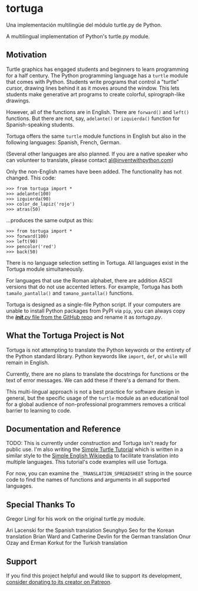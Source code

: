 # tortuga

Una implementación multilingüe del módulo turtle.py de Python. 

A multilingual implementation of Python's turtle.py module.



## Motivation

Turtle graphics has engaged students and beginners to learn programming for a half century. The Python programming language has a `turtle` module that comes with Python. Students write programs that control a "turtle" cursor, drawing lines behind it as it moves around the window. This lets students make generative art programs to create colorful, spirograph-like drawings.

However, all of the functions are in English. There are `forward()` and `left()` functions. But there are not, say, `adelante()` or `izquierda()` function for Spanish-speaking students. 

Tortuga offers the same `turtle` module functions in English but also in the following languages: Spanish, French, German.

(Several other languages are also planned. If you are a native speaker who can volunteer to translate, please contact al@inventwithpython.com)


Only the non-English names have been added. The functionality has not changed. This code:

    >>> from tortuga import *
    >>> adelante(100)
    >>> izquierda(90)
    >>> color_de_lapiz('rojo')
    >>> atras(50)

...produces the same output as this:

    >>> from tortuga import *
    >>> forward(100)
    >>> left(90)
    >>> pencolor('red')
    >>> back(50)

There is no language selection setting in Tortuga. All languages exist in the Tortuga module simultaneously.

For languages that use the Roman alphabet, there are addition ASCII versions that do not use accented letters. For example, Tortuga has both `tamaño_pantalla()` and `tamano_pantalla()` functions.

Tortuga is designed as a single-file Python script. If your computers are unable to install Python packages from PyPI via `pip`, you can always copy the [*__init__.py* file from the GitHub repo](https://github.com/asweigart/tortuga/blob/master/src/tortuga/__init__.py) and rename it as *tortuga.py*.


## What the Tortuga Project is Not

Tortuga is not attempting to translate the Python keywords or the entirety of the Python standard library. Python keywords like `import`, `def`, or `while` will remain in English.

Currently, there are no plans to translate the docstrings for functions or the text of error messages. We can add these if there's a demand for them.

This multi-lingual approach is not a best practice for software design in general, but the specific usage of the `turtle` module as an educational tool for a global audience of non-professional programmers removes a critical barrier to learning to code.



## Documentation and Reference

TODO: This is currently under construction and Tortuga isn't ready for public use. I'm also writing the [Simple Turtle Tutorial](https://github.com/asweigart/simple-turtle-tutorial-for-python/) which is written in a similar style to the [Simple English Wikipedia](https://en.wikipedia.org/wiki/Simple_English_Wikipedia) to facilitate translation into multiple languages. This tutorial's code examples will use Tortuga.

For now, you can examine the `_TRANSLATION_SPREADSHEET` string in the source code to find the names of functions and arguments in all supported languages.


## Special Thanks To

Gregor Lingl for his work on the original turtle.py module.

Ari Lacenski for the Spanish translation
Seunghyo Seo for the Korean translation
Brian Ward and Catherine Devlin for the German translation
Onur Ozay and Erman Korkut for the Turkish translation


## Support

If you find this project helpful and would like to support its development, [consider donating to its creator on Patreon](https://www.patreon.com/AlSweigart).
